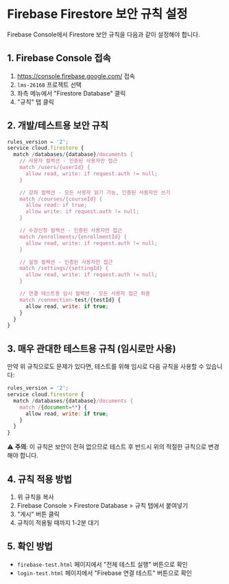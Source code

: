 # Firebase Firestore 보안 규칙 설정

Firebase Console에서 Firestore 보안 규칙을 다음과 같이 설정해야 합니다.

## 1. Firebase Console 접속
1. https://console.firebase.google.com/ 접속
2. `lms-26168` 프로젝트 선택
3. 좌측 메뉴에서 "Firestore Database" 클릭
4. "규칙" 탭 클릭

## 2. 개발/테스트용 보안 규칙

```javascript
rules_version = '2';
service cloud.firestore {
  match /databases/{database}/documents {
    // 사용자 컬렉션 - 인증된 사용자만 접근
    match /users/{userId} {
      allow read, write: if request.auth != null;
    }

    // 강좌 컬렉션 - 모든 사용자 읽기 가능, 인증된 사용자만 쓰기
    match /courses/{courseId} {
      allow read: if true;
      allow write: if request.auth != null;
    }

    // 수강신청 컬렉션 - 인증된 사용자만 접근
    match /enrollments/{enrollmentId} {
      allow read, write: if request.auth != null;
    }

    // 설정 컬렉션 - 인증된 사용자만 접근
    match /settings/{settingId} {
      allow read, write: if request.auth != null;
    }

    // 연결 테스트용 임시 컬렉션 - 모든 사용자 접근 허용
    match /connection-test/{testId} {
      allow read, write: if true;
    }
  }
}
```

## 3. 매우 관대한 테스트용 규칙 (임시로만 사용)

만약 위 규칙으로도 문제가 있다면, 테스트를 위해 임시로 다음 규칙을 사용할 수 있습니다:

```javascript
rules_version = '2';
service cloud.firestore {
  match /databases/{database}/documents {
    match /{document=**} {
      allow read, write: if true;
    }
  }
}
```

⚠️ **주의**: 이 규칙은 보안이 전혀 없으므로 테스트 후 반드시 위의 적절한 규칙으로 변경해야 합니다.

## 4. 규칙 적용 방법
1. 위 규칙을 복사
2. Firebase Console > Firestore Database > 규칙 탭에서 붙여넣기
3. "게시" 버튼 클릭
4. 규칙이 적용될 때까지 1-2분 대기

## 5. 확인 방법
- `firebase-test.html` 페이지에서 "전체 테스트 실행" 버튼으로 확인
- `login-test.html` 페이지에서 "Firebase 연결 테스트" 버튼으로 확인